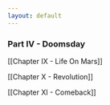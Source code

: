 ```yaml
---
layout: default
---
```


### Part IV - Doomsday

[[Chapter IX - Life On Mars]]

[[Chapter X - Revolution]]

[[Chapter XI - Comeback]]

